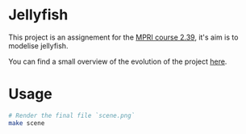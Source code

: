 # Jellyfish 

This project is an assignement for the [MPRI course 2.39](https://wikimpri.dptinfo.ens-cachan.fr/doku.php?id=cours:c-2-39), it's aim is to modelise jellyfish. 

You can find a small overview of the evolution of the project [here](http://fnareoh.net/jellyfish_anim/).

# Usage

```bash
# Render the final file `scene.png`
make scene
```

